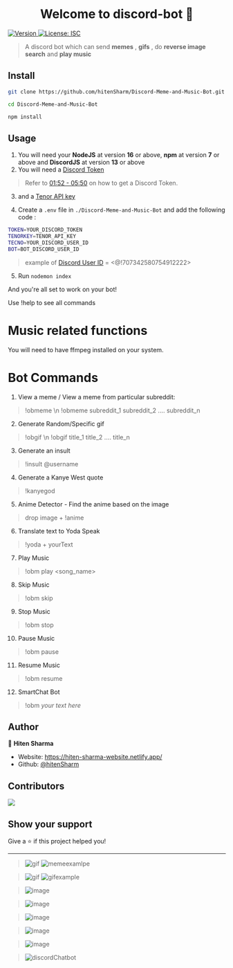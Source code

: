 <h1 align="center">Welcome to discord-bot 👋</h1>
<p>
  <a href="https://www.npmjs.com/package/discord-bot" target="_blank">
    <img alt="Version" src="https://img.shields.io/npm/v/discord-bot.svg">
  </a>
  <a href="#" target="_blank">
    <img alt="License: ISC" src="https://img.shields.io/badge/License-ISC-yellow.svg" />
  </a>
</p>

> A discord bot which can send **memes** , **gifs** , do **reverse image search** and **play music**

## Install

```sh
git clone https://github.com/hitenSharm/Discord-Meme-and-Music-Bot.git

cd Discord-Meme-and-Music-Bot

npm install
```
## Usage
1. You will need your **NodeJS** at version **16** or above, **npm** at version **7** or above and **DiscordJS** at version **13** or above
2. You will need a [Discord Token](https://discord.com/developers/applications) 
>Refer to [01:52 - 05:50](https://www.youtube.com/watch?v=SPTfmiYiuok&t=112s) on how to get a Discord Token.
3. and a [Tenor API key](https://tenor.com/developer/keyregistration)

 4. Create a `.env` file in `./Discord-Meme-and-Music-Bot` and add the following code :
 ```sh 
TOKEN=YOUR_DISCORD_TOKEN
TENORKEY=TENOR_API_KEY
TECNO=YOUR_DISCORD_USER_ID
BOT=BOT_DISCORD_USER_ID
```
>example of [Discord User ID](https://forum.truckersmp.com/index.php?/topic/81597-how-to-get-a-discord-users-unique-id/) = <@!707342580754912222>
5. Run `nodemon index` 

And you're all set to work on your bot!  

Use !help to see all commands

# Music related functions
You will need to have ffmpeg installed on your system.

# Bot Commands
1. View a meme / View a meme from particular subreddit: 
> !obmeme \n
> !obmeme subreddit_1 subreddit_2 .... subreddit_n

2. Generate Random/Specific gif
> !obgif \n
> !obgif title_1 title_2 .... title_n

3. Generate an insult
> !insult @username

4. Generate a Kanye West quote
> !kanyegod

5. Anime Detector - Find the anime based on the image
> drop image + !anime

6. Translate text to Yoda Speak
> !yoda + yourText

7. Play Music
> !obm play <song_name> 

8. Skip Music
> !obm skip

9. Stop Music
> !obm stop

10. Pause Music
> !obm pause

11. Resume Music
> !obm resume

12. SmartChat Bot
> !obm *your text here*

## Author

👤 **Hiten Sharma**

* Website: https://hiten-sharma-website.netlify.app/
* Github: [@hitenSharm](https://github.com/hitenSharm)

## Contributors
<a href = "https://github.com/hitenSharm/Discord-Meme-and-Music-Bot/contributors">
  <img src = "https://contrib.rocks/image?repo=hitenSharm/Discord-Meme-and-Music-Bot"/>
  </a>

## Show your support

Give a ⭐️ if this project helped you!

***
<!-- !obmeme command -->

  

>![gif](https://user-images.githubusercontent.com/75155230/137524376-add5d499-dbf0-466b-a4e4-d83ead75bb4b.png)
>![memeexamlpe](https://user-images.githubusercontent.com/78155861/138863908-22c0aaa7-2c15-48f0-82b7-b6d27c44b897.png)

  

  

<!-- !obgif command -->

  

>![gif](https://user-images.githubusercontent.com/75155230/137524528-df5d37f4-69d2-4c23-9185-d4cb6816d278.png)
>![gifexample](https://user-images.githubusercontent.com/78155861/138863914-553f20fe-e2df-4a0f-b6f7-f388dadd053b.png)

  

  

<!-- !insult command -->

  

>![image](https://user-images.githubusercontent.com/75155230/137524755-0ec5dc48-34d3-470c-8b75-0e89593e3172.png)

  

  

<!-- !kanyegod -->

  

>![image](https://user-images.githubusercontent.com/75155230/137524987-fbdff529-d886-491f-8a07-f2aec6666ee8.png)

  

  

<!-- !yoda+text command -->

  

>![image](https://user-images.githubusercontent.com/75155230/137526097-4eb0d174-d52e-4819-8073-fcdde94f4c9a.png)

  

  

<!-- !obm play command -->

  

>![image](https://user-images.githubusercontent.com/75155230/137526424-0480c882-e2fb-4e5f-b896-b9d0c2b2f454.png)

<!-- !anime command -->

>![image](https://user-images.githubusercontent.com/56029311/115998046-11485d80-a603-11eb-8b12-e9ecef04eb61.png)  

<!-- !oobtalk command -->

>![discordChatbot](https://user-images.githubusercontent.com/78155861/138104602-8085913a-6337-4228-8f9f-3db400cf46ad.png)

